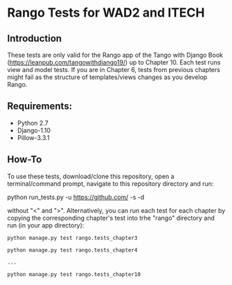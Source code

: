 # Rango Tests for WAD2 and ITECH

## Introduction

These tests are only valid for the Rango app of the Tango with Django Book (https://leanpub.com/tangowithdjango19/) up to Chapter 10. Each test runs view and model tests. If you are in Chapter 6, tests from previous chapters might fail as the structure of templates/views changes as you develop Rango.

## Requirements:

* Python 2.7
* Django-1.10
* Pillow-3.3.1

## How-To

To use these tests, download/clone this repository, open a terminal/command prompt, navigate to this repository directory and run:

python run_tests.py -u https://github.com/<repository url> -s <student name> -d <YYYY-MM-DD>

without "<" and ">". Alternatively, you can run each test for each chapter by copying the corresponding chapter's test into trhe "rango" directory and run (in your app directory):

`python manage.py test rango.tests_chapter3`

`python manage.py test rango.tests_chapter4`

`...`

`python manage.py test rango.tests_chapter10`

